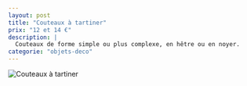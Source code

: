```yaml
---
layout: post
title: "Couteaux à tartiner"
prix: "12 et 14 €"
description: |
  Couteaux de forme simple ou plus complexe, en hêtre ou en noyer.
categorie: "objets-deco"
---
```

![Couteaux à tartiner]({{site.baseurl}}img/posts/Couteaux-a-tartiner.jpg)
